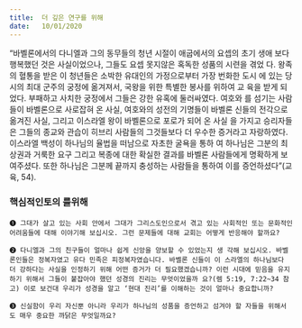 ```yaml
---
title:  더 깊은 연구를 위해
date:   10/01/2020
---
```


“바벨론에서의 다니엘과 그의 동무들의 청년 시절이 애굽에서의 요셉의 초기 생애
보다 행복했던 것은 사실이었으나, 그들도 요셉 못지않은 혹독한 성품의 시련을 겪었
다. 왕족의 혈통을 받은 이 청년들은 소박한 유대인의 가정으로부터 가장 번화한 도시
에 있는 당시의 최대 군주의 궁정에 옮겨져서, 국왕을 위한 특별한 봉사를 위하여 교
육을 받게 되었다. 부패하고 사치한 궁정에서 그들은 강한 유혹에 둘러싸였다. 여호와
를 섬기는 사람들이 바벨론으로 사로잡혀 온 사실, 여호와의 성전의 기명들이 바벨론
신들의 전각으로 옮겨진 사실, 그리고 이스라엘 왕이 바벨론으로 포로가 되어 온 사실
을 가지고 승리자들은 그들의 종교와 관습이 히브리 사람들의 그것들보다 더 우수한
증거라고 자랑하였다. 이스라엘 백성이 하나님의 율법을 떠남으로 자초한 굴욕을 통하
여 하나님은 그분의 최상권과 거룩한 요구 그리고 복종에 대한 확실한 결과를 바벨론
사람들에게 명확하게 보여주셨다. 또한 하나님은 그분께 끝까지 충성하는 사람들을
통하여 이를 증언하셨다”(교육, 54).

### 핵심적인토의 를위해

`➊ 그대가 살고 있는 사회 안에서 그대가 그리스도인으로서 겪고 있는
사회적인 또는 문화적인 어려움들에 대해 이야기해 보십시오. 그런
문제들에 대해 교회는 어떻게 반응해야 할까요?`

`➋ 다니엘과 그의 친구들이 얼마나 쉽게 신앙을 양보할 수 있었는지 생
각해 보십시오. 바벨론인들은 정복자였고 유다 민족은 피정복자였습니다. 바벨론 신들이 이
스라엘의 하나님보다 더 강하다는 사실을 인정하기 위해 어떤 증거가 더 필요했겠습니까?
이런 시대에 믿음을 유지하기 위해서 그들이 붙잡아야 했던 성경의 진리는 무엇이었을까
요?(렘 5:19, 7:22~34 참고) 이로 보건대 우리가 성경을 알고 ‘현대 진리’를 이해하는 것이
얼마나 중요합니까?`

`➌ 신실함이 우리 자신뿐 아니라 우리가 하나님의 성품을 증언하고 섬겨야 할 자들을 위해서
도 매우 중요한 까닭은 무엇일까요?`